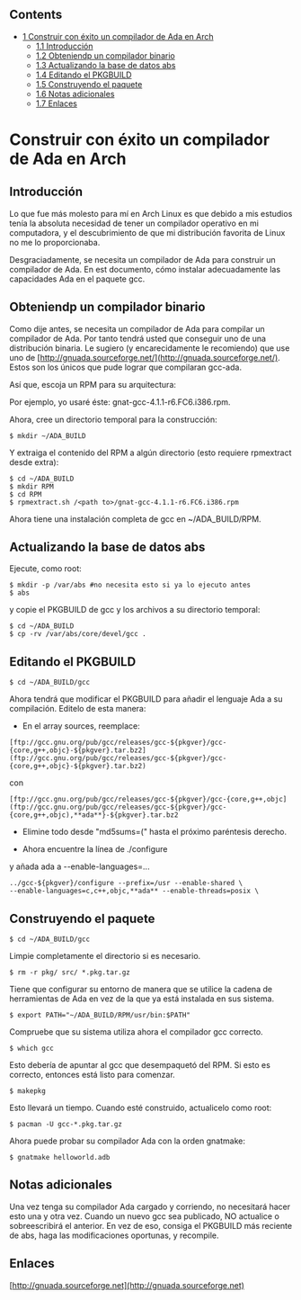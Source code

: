 ## Contents

*   [1 Construir con éxito un compilador de Ada en Arch](#Construir_con_.C3.A9xito_un_compilador_de_Ada_en_Arch)
    *   [1.1 Introducción](#Introducci.C3.B3n)
    *   [1.2 Obteniendp un compilador binario](#Obteniendp_un_compilador_binario)
    *   [1.3 Actualizando la base de datos abs](#Actualizando_la_base_de_datos_abs)
    *   [1.4 Editando el PKGBUILD](#Editando_el_PKGBUILD)
    *   [1.5 Construyendo el paquete](#Construyendo_el_paquete)
    *   [1.6 Notas adicionales](#Notas_adicionales)
    *   [1.7 Enlaces](#Enlaces)

# Construir con éxito un compilador de Ada en Arch

## Introducción

Lo que fue más molesto para mí en Arch Linux es que debido a mis estudios tenía la absoluta necesidad de tener un compilador operativo en mi computadora, y el descubrimiento de que mi distribución favorita de Linux no me lo proporcionaba.

Desgraciadamente, se necesita un compilador de Ada para construir un compilador de Ada. En est documento, cómo instalar adecuadamente las capacidades Ada en el paquete gcc.

## Obteniendp un compilador binario

Como dije antes, se necesita un compilador de Ada para compilar un compilador de Ada. Por tanto tendrá usted que conseguir uno de una distribución binaria. Le sugiero (y encarecidamente le recomiendo) que use uno de [http://gnuada.sourceforge.net/](http://gnuada.sourceforge.net/). Estos son los únicos que pude lograr que compilaran gcc-ada.

Así que, escoja un RPM para su arquitectura:

Por ejemplo, yo usaré éste: gnat-gcc-4.1.1-r6.FC6.i386.rpm.

Ahora, cree un directorio temporal para la construcción:

```
$ mkdir ~/ADA_BUILD

```

Y extraiga el contenido del RPM a algún directorio (esto requiere rpmextract desde extra):

```
$ cd ~/ADA_BUILD
$ mkdir RPM
$ cd RPM
$ rpmextract.sh /<path to>/gnat-gcc-4.1.1-r6.FC6.i386.rpm

```

Ahora tiene una instalación completa de gcc en ~/ADA_BUILD/RPM.

## Actualizando la base de datos abs

Ejecute, como root:

```
$ mkdir -p /var/abs #no necesita esto si ya lo ejecuto antes
$ abs

```

y copie el PKGBUILD de gcc y los archivos a su directorio temporal:

```
$ cd ~/ADA_BUILD
$ cp -rv /var/abs/core/devel/gcc .

```

## Editando el PKGBUILD

```
$ cd ~/ADA_BUILD/gcc

```

Ahora tendrá que modificar el PKGBUILD para añadir el lenguaje Ada a su compilación. Editelo de esta manera:

*   En el array sources, reemplace:

```
[ftp://gcc.gnu.org/pub/gcc/releases/gcc-${pkgver}/gcc-{core,g++,objc}-${pkgver}.tar.bz2](ftp://gcc.gnu.org/pub/gcc/releases/gcc-${pkgver}/gcc-{core,g++,objc}-${pkgver}.tar.bz2)

```

con

```
[ftp://gcc.gnu.org/pub/gcc/releases/gcc-${pkgver}/gcc-{core,g++,objc](ftp://gcc.gnu.org/pub/gcc/releases/gcc-${pkgver}/gcc-{core,g++,objc),**ada**}-${pkgver}.tar.bz2

```

*   Elimine todo desde "md5sums=(" hasta el próximo paréntesis derecho.

*   Ahora encuentre la línea de ./configure

y añada ada a --enable-languages=...

```
../gcc-${pkgver}/configure --prefix=/usr --enable-shared \
--enable-languages=c,c++,objc,**ada** --enable-threads=posix \

```

## Construyendo el paquete

```
$ cd ~/ADA_BUILD/gcc

```

Limpie completamente el directorio si es necesario.

```
$ rm -r pkg/ src/ *.pkg.tar.gz

```

Tiene que configurar su entorno de manera que se utilice la cadena de herramientas de Ada en vez de la que ya está instalada en sus sistema.

```
$ export PATH="~/ADA_BUILD/RPM/usr/bin:$PATH"

```

Compruebe que su sistema utiliza ahora el compilador gcc correcto.

```
$ which gcc

```

Esto debería de apuntar al gcc que desempaquetó del RPM. Si esto es correcto, entonces está listo para comenzar.

```
$ makepkg

```

Esto llevará un tiempo. Cuando esté construido, actualicelo como root:

```
$ pacman -U gcc-*.pkg.tar.gz

```

Ahora puede probar su compilador Ada con la orden gnatmake:

```
$ gnatmake helloworld.adb

```

## Notas adicionales

Una vez tenga su compilador Ada cargado y corriendo, no necesitará hacer esto una y otra vez. Cuando un nuevo gcc sea publicado, NO actualice o sobreescribirá el anterior. En vez de eso, consiga el PKGBUILD más reciente de abs, haga las modificaciones oportunas, y recompile.

## Enlaces

[http://gnuada.sourceforge.net](http://gnuada.sourceforge.net)